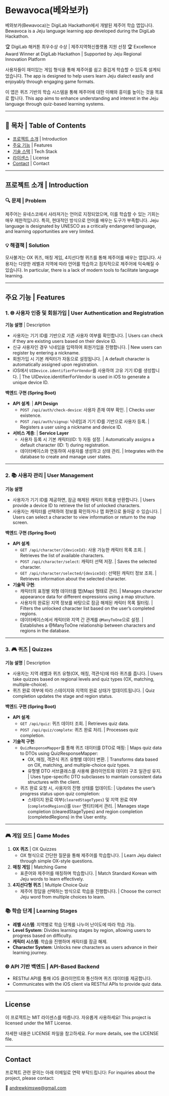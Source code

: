 # Bewavoca(베와보카)

베와보카(Bewavoca)는 DigiLab Hackathon에서 개발된 제주어 학습 앱입니다.
Bewavoca is a Jeju language learning app developed during the DigiLab Hackathon.

🏆 DigiLab 해커톤 최우수상 수상 | 제주지역혁신플랫폼 지원 선정
🏆 Excellence Award Winner at DigiLab Hackathon | Supported by Jeju Regional Innovation Platform

사용자들이 재미있는 게임 형식을 통해 제주어를 쉽고 즐겁게 학습할 수 있도록 설계되었습니다.
The app is designed to help users learn Jeju dialect easily and enjoyably through engaging game formats.

이 앱은 퀴즈 기반의 학습 시스템을 통해 제주어에 대한 이해와 흥미를 높이는 것을 목표로 합니다.
This app aims to enhance understanding and interest in the Jeju language through quiz-based learning systems.

---

## 📖 목차 | Table of Contents

- [프로젝트 소개](#프로젝트-소개) | Introduction
- [주요 기능](#주요-기능) | Features
- [기술 스택](#기술-스택) | Tech Stack
- [라이센스](#License) | License
- [Contact](#Contact) | Contact

---

## 프로젝트 소개 | Introduction

### 🔍 문제 | Problem
제주어는 유네스코에서 사라져가는 언어로 지정되었으며, 이를 학습할 수 있는 기회는 매우 제한적입니다. 특히, 현대적인 방식으로 언어를 배우는 도구가 부족합니다.
Jeju language is designated by UNESCO as a critically endangered language, and learning opportunities are very limited.

### 💡 해결책 | Solution
모사불겨는 OX 퀴즈, 매칭 게임, 4지선다형 퀴즈를 통해 제주어를 배우는 앱입니다. 사용자는 다양한 레벨과 지역에 따라 언어를 학습하고 점차적으로 제주어에 익숙해질 수 있습니다.
In particular, there is a lack of modern tools to facilitate language learning.

---

## 주요 기능 | Features

### 1. 🌐 사용자 인증 및 회원가입 | User Authentication and Registration

**기능 설명** | Description
- 사용자는 기기 ID를 기반으로 기존 사용자 여부를 확인합니다. | Users can check if they are existing users based on their device ID.
- 신규 사용자인 경우 닉네임을 입력하여 회원가입을 진행합니다. | New users can register by entering a nickname.
- 회원가입 시 기본 캐릭터가 자동으로 설정됩니다. | A default character is automatically assigned upon registration.
- iOS에서 `UIDevice.identifierForVendor`를 사용하여 고유 기기 ID를 생성합니다. | The UIDevice.identifierForVendor is used in iOS to generate a unique device ID.

**백엔드 구현 (Spring Boot)**  
- **API 설계**: | **API Design**
  - `POST /api/auth/check-device`: 사용자 존재 여부 확인. | Checks user existence.
  - `POST /api/auth/signup`: 닉네임과 기기 ID를 기반으로 사용자 등록. | Registers a user using a nickname and device ID.
- **서비스 계층**: | **Service Layer**
  - 사용자 등록 시 기본 캐릭터(ID: 1) 자동 설정. | Automatically assigns a default character (ID: 1) during registration.
  - 데이터베이스와 연동하여 사용자를 생성하고 상태 관리. | Integrates with the database to create and manage user states.
 
---

### 2. 📚 사용자 관리 | User Management

**기능 설명**  
- 사용자가 기기 ID를 제공하면, 잠금 해제된 캐릭터 목록을 반환합니다. | Users provide a device ID to retrieve the list of unlocked characters.
- 사용자는 캐릭터를 선택하여 정보를 확인하거나 맵 화면으로 돌아갈 수 있습니다. | Users can select a character to view information or return to the map screen.

**백엔드 구현 (Spring Boot)**  
- **API 설계**:
  - `GET /api/character/{deviceId}`: 사용 가능한 캐릭터 목록 조회. | Retrieves the list of available characters.
  - `POST /api/character/select`: 캐릭터 선택 저장. | Saves the selected character.
  - `GET /api/character/selected/{deviceId}`: 선택된 캐릭터 정보 조회. | Retrieves information about the selected character.
- **기술적 구현**:
  - 캐릭터의 표정별 외형 데이터를 맵(Map) 형태로 관리. | Manages character appearance data for different expressions using a map structure.
  - 사용자의 완료된 지역 정보를 바탕으로 잠금 해제된 캐릭터 목록 필터링. | Filters the unlocked character list based on the user’s completed regions.
  - 데이터베이스에서 캐릭터와 지역 간 관계를 `@ManyToOne`으로 설정. | Establishes a @ManyToOne relationship between characters and regions in the database.
 
---

### 3. 🎮 퀴즈 | Quizzes

**기능 설명** | Description
- 사용자는 지역 레벨과 퀴즈 유형(OX, 매칭, 객관식)에 따라 퀴즈를 풉니다. | Users take quizzes based on regional levels and quiz types (OX, matching, multiple-choice).
- 퀴즈 완료 여부에 따라 스테이지와 지역의 완료 상태가 업데이트됩니다. | Quiz completion updates the stage and region status.

**백엔드 구현 (Spring Boot)**  
- **API 설계**:
  - `GET /api/quiz`: 퀴즈 데이터 조회. | Retrieves quiz data.
  - `POST /api/quiz/complete`: 퀴즈 완료 처리. | Processes quiz completion.
- **기술적 구현**:
  - `QuizResponseMapper`를 통해 퀴즈 데이터를 DTO로 매핑: | Maps quiz data to DTOs using QuizResponseMapper:
    - OX, 매칭, 객관식 퀴즈 유형별 데이터 변환. | Transforms data based on OX, matching, and multiple-choice quiz types.
    - 유형별 DTO 서브클래스를 사용해 클라이언트와 데이터 구조 일관성 유지. | Uses type-specific DTO subclasses to maintain consistent data structures with the client.
  - 퀴즈 완료 요청 시, 사용자의 진행 상태를 업데이트: | Updates the user’s progress status upon quiz completion:
    - 스테이지 완료 여부(`clearedStageTypes`) 및 지역 완료 여부(`completedRegions`)를 `User` 엔티티에서 관리. | Manages stage completion (clearedStageTypes) and region completion (completedRegions) in the User entity.

---

### 🎮 게임 모드 | Game Modes
1. **OX 퀴즈** | OX Quizzes
   - OX 형식으로 간단한 질문을 통해 제주어를 학습합니다. | Learn Jeju dialect through simple OX-style questions.
2. **매칭 게임** | Matching Game
   - 표준어와 제주어를 매칭하며 학습합니다. | Match Standard Korean with Jeju words to learn effectively.
3. **4지선다형 퀴즈** | Multiple Choice Quiz
   - 제주어 정답을 선택하는 방식으로 학습을 진행합니다. | Choose the correct Jeju word from multiple choices to learn.

### 📚 학습 단계 | Learning Stages
- **레벨 시스템**: 지역별로 학습 단계를 나누어 난이도에 따라 학습 가능.
- **Level System**: Divides learning stages by region, allowing users to progress based on difficulty.
- **캐릭터 시스템**: 학습을 진행하며 캐릭터를 잠금 해제.
- **Character System**: Unlocks new characters as users advance in their learning journey.

### 🌐 API 기반 백엔드 | API-Based Backend
- RESTful API를 통해 iOS 클라이언트와 통신하며 퀴즈 데이터를 제공합니다.
- Communicates with the iOS client via RESTful APIs to provide quiz data.

---

## License

이 프로젝트는 MIT 라이센스를 따릅니다. 자유롭게 사용하세요!
This project is licensed under the MIT License.

자세한 내용은 LICENSE 파일을 참고하세요.
For more details, see the LICENSE file.

---

## Contact

프로젝트 관련 문의는 아래 이메일로 연락 부탁드립니다:
For inquiries about the project, please contact:

📧 andrewkimswe@gmail.com
